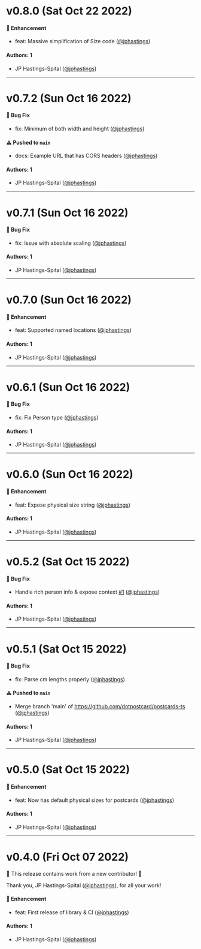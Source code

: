 # v0.8.0 (Sat Oct 22 2022)

#### 🚀 Enhancement

- feat: Massive simplification of Size code ([@jphastings](https://github.com/jphastings))

#### Authors: 1

- JP Hastings-Spital ([@jphastings](https://github.com/jphastings))

---

# v0.7.2 (Sun Oct 16 2022)

#### 🐛 Bug Fix

- fix: Minimum of both width and height ([@jphastings](https://github.com/jphastings))

#### ⚠️ Pushed to `main`

- docs: Example URL that has CORS headers ([@jphastings](https://github.com/jphastings))

#### Authors: 1

- JP Hastings-Spital ([@jphastings](https://github.com/jphastings))

---

# v0.7.1 (Sun Oct 16 2022)

#### 🐛 Bug Fix

- fix: Issue with absolute scaling ([@jphastings](https://github.com/jphastings))

#### Authors: 1

- JP Hastings-Spital ([@jphastings](https://github.com/jphastings))

---

# v0.7.0 (Sun Oct 16 2022)

#### 🚀 Enhancement

- feat: Supported named locations ([@jphastings](https://github.com/jphastings))

#### Authors: 1

- JP Hastings-Spital ([@jphastings](https://github.com/jphastings))

---

# v0.6.1 (Sun Oct 16 2022)

#### 🐛 Bug Fix

- fix: Fix Person type ([@jphastings](https://github.com/jphastings))

#### Authors: 1

- JP Hastings-Spital ([@jphastings](https://github.com/jphastings))

---

# v0.6.0 (Sun Oct 16 2022)

#### 🚀 Enhancement

- feat: Expose physical size string ([@jphastings](https://github.com/jphastings))

#### Authors: 1

- JP Hastings-Spital ([@jphastings](https://github.com/jphastings))

---

# v0.5.2 (Sat Oct 15 2022)

#### 🐛 Bug Fix

- Handle rich person info & expose context [#1](https://github.com/dotpostcard/postcards-ts/pull/1) ([@jphastings](https://github.com/jphastings))

#### Authors: 1

- JP Hastings-Spital ([@jphastings](https://github.com/jphastings))

---

# v0.5.1 (Sat Oct 15 2022)

#### 🐛 Bug Fix

- fix: Parse cm lengths properly ([@jphastings](https://github.com/jphastings))

#### ⚠️ Pushed to `main`

- Merge branch 'main' of https://github.com/dotpostcard/postcards-ts ([@jphastings](https://github.com/jphastings))

#### Authors: 1

- JP Hastings-Spital ([@jphastings](https://github.com/jphastings))

---

# v0.5.0 (Sat Oct 15 2022)

#### 🚀 Enhancement

- feat: Now has default physical sizes for postcards ([@jphastings](https://github.com/jphastings))

#### Authors: 1

- JP Hastings-Spital ([@jphastings](https://github.com/jphastings))

---

# v0.4.0 (Fri Oct 07 2022)

:tada: This release contains work from a new contributor! :tada:

Thank you, JP Hastings-Spital ([@jphastings](https://github.com/jphastings)), for all your work!

#### 🚀 Enhancement

- feat: First release of library & CI ([@jphastings](https://github.com/jphastings))

#### Authors: 1

- JP Hastings-Spital ([@jphastings](https://github.com/jphastings))
